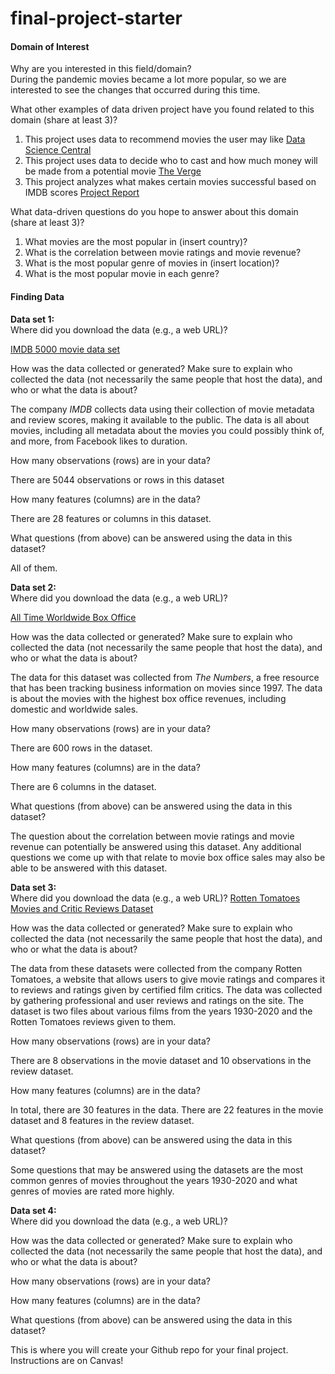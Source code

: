 # final-project-starter

#### Domain of Interest
Why are you interested in this field/domain?   
During the pandemic movies became a lot more popular, so we are interested to see the changes that occurred during this time.

What other examples of data driven project have you found related to this domain (share at least 3)?   
1. This project uses data to recommend movies the user may like [Data Science Central](https://www.datasciencecentral.com/profiles/blogs/data-science-movies-recommendation-system)   
2. This project uses data to decide who to cast and how much money will be made from a potential movie [The Verge](https://www.theverge.com/2019/5/28/18637135/hollywood-ai-film-decision-script-analysis-data-machine-learning)   
3. This project analyzes what makes certain movies successful based on IMDB scores [Project Report](https://rstudio-pubs-static.s3.amazonaws.com/342210_7c8d57cfdd784cf58dc077d3eb7a2ca3.html)   

What data-driven questions do you hope to answer about this domain (share at least 3)?   
1. What movies are the most popular in (insert country)?   
2. What is the correlation between movie ratings and movie revenue?   
3. What is the most popular genre of movies in (insert location)?   
4. What is the most popular movie in each genre?   

#### Finding Data   
**Data set 1:**   
Where did you download the data (e.g., a web URL)?

[IMDB 5000 movie data set](https://www.kaggle.com/carolzhangdc/imdb-5000-movie-dataset)

How was the data collected or generated? Make sure to explain who collected the data (not necessarily the same people that host the data), and who or what the data is about?

The company *IMDB* collects data using their collection of movie metadata and review scores, making it available to the public.
The data is all about movies, including all metadata about the movies you could possibly think of, and more, from Facebook likes
to duration.

How many observations (rows) are in your data?

There are 5044 observations or rows in this dataset

How many features (columns) are in the data?

There are 28 features or columns in this dataset.

What questions (from above) can be answered using the data in this dataset?

All of them.

**Data set 2:**    
Where did you download the data (e.g., a web URL)?

[All Time Worldwide Box Office](https://www.kaggle.com/kkhandekar/all-time-worldwide-box-office)

How was the data collected or generated? Make sure to explain who collected the data (not necessarily the same people that host the data), and who or what the data is about?

The data for this dataset was collected from *The Numbers*, a free resource that has been tracking business information on movies since 1997. The data is about the movies with the highest box office revenues, including domestic and worldwide sales.

How many observations (rows) are in your data?

There are 600 rows in the dataset.

How many features (columns) are in the data?

There are 6 columns in the dataset.

What questions (from above) can be answered using the data in this dataset?

The question about the correlation between movie ratings and movie revenue can potentially be answered using this dataset. Any additional questions we come up with that relate to movie box office sales may also be able to be answered with this dataset.

**Data set 3:**   
Where did you download the data (e.g., a web URL)?
[Rotten Tomatoes Movies and Critic Reviews Dataset](https://www.kaggle.com/stefanoleone992/rotten-tomatoes-movies-and-critic-reviews-dataset?select=rotten_tomatoes_movies.csv)

How was the data collected or generated? Make sure to explain who collected the data (not necessarily the same people that host the data), and who or what the data is about?

The data from these datasets were collected from the company Rotten Tomatoes, a website that allows users to give movie ratings and compares it to reviews and ratings given by certified film critics. The data was collected by gathering professional and user reviews and ratings on the site. The dataset is two files about various films from the years 1930-2020 and the Rotten Tomatoes reviews given to them. 

How many observations (rows) are in your data?

There are 8 observations in the movie dataset and 10 observations in the review dataset.

How many features (columns) are in the data?

In total, there are 30 features in the data. There are 22 features in the movie dataset and 8 features in the review dataset. 

What questions (from above) can be answered using the data in this dataset?

Some questions that may be answered using the datasets are the most common genres of movies throughout the years 1930-2020 and what genres of movies are rated more highly. 

**Data set 4:**   
Where did you download the data (e.g., a web URL)?

How was the data collected or generated? Make sure to explain who collected the data (not necessarily the same people that host the data), and who or what the data is about?

How many observations (rows) are in your data?

How many features (columns) are in the data?

What questions (from above) can be answered using the data in this dataset?

This is where you will create your Github repo for your final project. Instructions are on Canvas!

